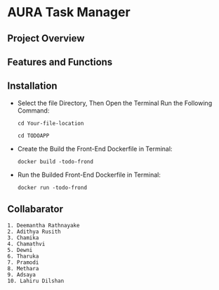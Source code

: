 # AURA Task Manager

## Project Overview

## Features and Functions

## Installation

- Select the file Directory, Then Open the Terminal Run the Following Command:

     `cd Your-file-location`

     `cd TODOAPP`

- Create the Build the Front-End Dockerfile in Terminal:

    `docker build -todo-frond`

- Run the Builded Front-End Dockerfile in Terminal:

    `docker run -todo-frond`

## Collabarator

    1. Deemantha Rathnayake
    2. Adithya Rusith
    3. Chamika 
    4. Chamathvi
    5. Dewni
    6. Tharuka
    7. Pramodi
    8. Methara
    9. Adsaya
    10. Lahiru Dilshan
